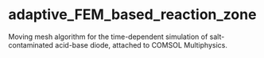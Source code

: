 # adaptive_FEM_based_reaction_zone
Moving mesh algorithm for the time-dependent simulation of salt-contaminated acid-base diode, attached to COMSOL Multiphysics.
